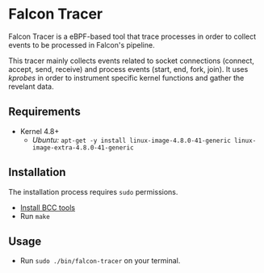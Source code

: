 # Falcon Tracer
Falcon Tracer is a eBPF-based tool that trace processes in order to collect events to be processed in Falcon's pipeline.

This tracer mainly collects events related to socket connections (connect, accept, send, receive) and process events (start, end, fork, join).
It uses *kprobes* in order to instrument specific kernel functions and gather the revelant data.

## Requirements
- Kernel 4.8+
  - *Ubuntu:* `apt-get -y install linux-image-4.8.0-41-generic linux-image-extra-4.8.0-41-generic`

## Installation

The installation process requires `sudo` permissions.

- [Install BCC tools](https://github.com/iovisor/bcc/blob/master/INSTALL.md)
- Run `make`

## Usage
- Run `sudo ./bin/falcon-tracer` on your terminal.
